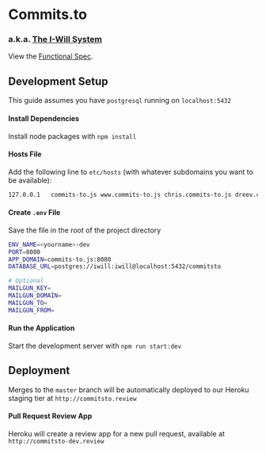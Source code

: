 # Commits.to
### a.k.a. [The I-Will System](https://github.com/beeminder/iwill/)

View the [Functional Spec](https://github.com/beeminder/iwill/wiki/).


## Development Setup

This guide assumes you have `postgresql` running on `localhost:5432`

#### Install Dependencies

Install node packages with `npm install`


#### Hosts File

Add the following line to `etc/hosts` (with whatever subdomains you want to be available):

```sh
127.0.0.1	commits-to.js www.commits-to.js chris.commits-to.js dreev.commits-to.js
```

#### Create `.env` File

Save the file in the root of the project directory

```sh
ENV_NAME=<yourname>-dev
PORT=8080
APP_DOMAIN=commits-to.js:8080
DATABASE_URL=postgres://iwill:iwill@localhost:5432/commitsto

# Optional
MAILGUN_KEY=
MAILGUN_DOMAIN=
MAILGUN_TO=
MAILGUN_FROM=
```


#### Run the Application

Start the development server with `npm run start:dev`


## Deployment

Merges to the `master` branch will be automatically deployed to our Heroku staging tier at `http://commitsto.review`


#### Pull Request Review App

Heroku will create a review app for a new pull request, available at `http://commitsto-dev.review`
